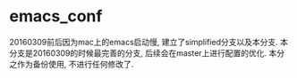 # emacs_conf
20160309前后因为mac上的emacs启动慢, 建立了simplified分支以及本分支.
本分支是20160309的时候最完善的分支, 后续会在master上进行配置的优化. 本分之作为备份使用, 不进行任何修改了.
